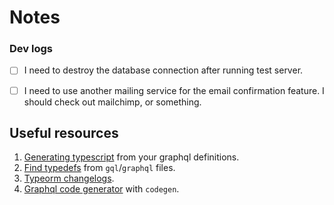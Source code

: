 # Notes

### Dev logs

- [ ] I need to destroy the database connection after running test server.
- [ ] I need to use another mailing service for the email confirmation feature. I should check out mailchimp, or something.


## Useful resources

1. [Generating typescript](https://www.youtube.com/watch?v=rT_jKDNMgRw) from your graphql definitions.
1. [Find typedefs](https://github.com/ardatan/graphql-tools/issues/1932) from `gql`/`graphql` files.
1. [Typeorm changelogs](https://github.com/typeorm/typeorm/blob/master/CHANGELOG.md).
1. [Graphql code generator](https://www.graphql-code-generator.com/docs/config-reference/codegen-config) with `codegen`.
